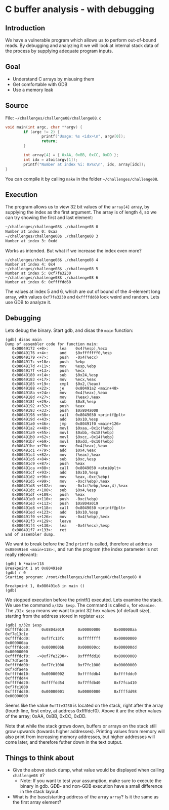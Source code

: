 # C buffer analysis - with debugging


## Introduction

We have a vulnerable program which allows us to perform out-of-bound reads.
By debugging and analyzing it we will look at internal stack data of the process by
supplying adequate program inputs.


## Goal

* Understand C arrays by misusing them
* Get comfortable with GDB
* Use a memory leak


## Source

File: `~/challenges/challenge08/challenge08.c`
```c
void main(int argc, char **argv) {
        if (argc != 2) {
                printf("Usage: %s <idx>\n", argv[0]);
                return;
        }

        int array[4] = { 0xAA, 0xBB, 0xCC, 0xDD };
        int idx = atoi(argv[1]);
        printf("Number at index %i: 0x%x\n", idx, array[idx]);
}

```

You can compile it by calling `make` in the folder `~/challenges/challenge08`. 

## Execution

The program allows us to view 32 bit values of the `array[4]` array, by supplying
the index as the first argument. The array is of length 4, so we can try showing 
the first and last element:

```sh
~/challenges/challenge08$ ./challenge08 0
Number at index 0: 0xaa
~/challenges/challenge08$ ./challenge08 3
Number at index 3: 0xdd
```

Works as intended. But what if we increase the index even more?

```
~/challenges/challenge08$ ./challenge08 4
Number at index 4: 0x4
~/challenges/challenge08$ ./challenge08 5
Number at index 5: 0xf7fe3230
~/challenges/challenge08$ ./challenge08 6
Number at index 6: 0xffffdd60
```

The values at index 5 and 6, which are out of bound of the 4-element long array,
with values `0xf7fe3230` and `0xffffdd60` look weird and random. Lets use GDB to analyze it. 


## Debugging

Lets debug the binary. Start gdb, and disas the `main` function:
```
(gdb) disas main
Dump of assembler code for function main:
   0x08049172 <+0>:     lea    0x4(%esp),%ecx
   0x08049176 <+4>:     and    $0xfffffff0,%esp
   0x08049179 <+7>:     push   -0x4(%ecx)
   0x0804917c <+10>:    push   %ebp
   0x0804917d <+11>:    mov    %esp,%ebp
   0x0804917f <+13>:    push   %ecx
   0x08049180 <+14>:    sub    $0x24,%esp
   0x08049183 <+17>:    mov    %ecx,%eax
   0x08049185 <+19>:    cmpl   $0x2,(%eax)
   0x08049188 <+22>:    je     0x80491a2 <main+48>
   0x0804918a <+24>:    mov    0x4(%eax),%eax
   0x0804918d <+27>:    mov    (%eax),%eax
   0x0804918f <+29>:    sub    $0x8,%esp
   0x08049192 <+32>:    push   %eax
   0x08049193 <+33>:    push   $0x804a008
   0x08049198 <+38>:    call   0x8049030 <printf@plt>
   0x0804919d <+43>:    add    $0x10,%esp
   0x080491a0 <+46>:    jmp    0x80491f0 <main+126>
   0x080491a2 <+48>:    movl   $0xaa,-0x1c(%ebp)
   0x080491a9 <+55>:    movl   $0xbb,-0x18(%ebp)
   0x080491b0 <+62>:    movl   $0xcc,-0x14(%ebp)
   0x080491b7 <+69>:    movl   $0xdd,-0x10(%ebp)
   0x080491be <+76>:    mov    0x4(%eax),%eax
   0x080491c1 <+79>:    add    $0x4,%eax
   0x080491c4 <+82>:    mov    (%eax),%eax
   0x080491c6 <+84>:    sub    $0xc,%esp
   0x080491c9 <+87>:    push   %eax
   0x080491ca <+88>:    call   0x8049050 <atoi@plt>
   0x080491cf <+93>:    add    $0x10,%esp
   0x080491d2 <+96>:    mov    %eax,-0xc(%ebp)
   0x080491d5 <+99>:    mov    -0xc(%ebp),%eax
   0x080491d8 <+102>:   mov    -0x1c(%ebp,%eax,4),%eax
   0x080491dc <+106>:   sub    $0x4,%esp
   0x080491df <+109>:   push   %eax
   0x080491e0 <+110>:   push   -0xc(%ebp)
   0x080491e3 <+113>:   push   $0x804a019
   0x080491e8 <+118>:   call   0x8049030 <printf@plt>
   0x080491ed <+123>:   add    $0x10,%esp
   0x080491f0 <+126>:   mov    -0x4(%ebp),%ecx
   0x080491f3 <+129>:   leave
   0x080491f4 <+130>:   lea    -0x4(%ecx),%esp
   0x080491f7 <+133>:   ret
End of assembler dump.
```

We want to break before the 2nd `printf` is called, therefore at address `0x080491e8 <main+118>:`, and
run the program (the index parameter is not really relevant):

```
(gdb) b *main+118
Breakpoint 1 at 0x80491e8
(gdb) r 0
Starting program: /root/challenges/challenge08/challenge08 0

Breakpoint 1, 0x080491e8 in main ()
(gdb)
```

We stopped execution before the printf() executed. Lets examine the stack.
We use the command `x/32x $esp`. The command is called `x`, for `eXamine`. The
`/32x $esp` means we want to print 32 hex values (of default size), starting from
the address stored in register `esp`:
```
(gdb) x/32x $esp
0xffffdcc0:     0x0804a019      0x00000000      0x000000aa      0xf7e13c1e
0xffffdcd0:     0xf7fc13fc      0xffffffff      0x00000000      0x000000aa
0xffffdce0:     0x000000bb      0x000000cc      0x000000dd      0x00000000
0xffffdcf0:   ->0xf7fe3230<-    0xffffdd10      0x00000000      0xf7dfae46
0xffffdd00:     0xf7fc1000      0xf7fc1000      0x00000000      0xf7dfae46
0xffffdd10:     0x00000002      0xffffddb4      0xffffddc0      0xffffdd44
0xffffdd20:     0xffffdd54      0xf7ffdb40      0xf7fca410      0xf7fc1000
0xffffdd30:     0x00000001      0x00000000      0xffffdd98      0x00000000
```

Seems like the value `0xf7fe3230` is located on the stack, right after the array
(fourth line, first entry, at address 0xffffdcf0). Above it are the other values of the array;
0xAA, 0xBB, 0xCC, 0xDD. 

Note that while the stack grows down, buffers
or arrays on the stack still grow upwards (towards higher addresses).
Printing values from memory will also print from increasing memory addresses, but
higher addresses will come later, and therefore futher down in the text output.


## Things to think about

* Give the above stack dump, what value would be displayed when calling `challenge08 8`?
  * Note: If you want to test your assumption, make sure to execute the binary in gdb. GDB- and non-GDB execution have a small difference in the stack layout.
* What is the base/starting address of the array `array`? Is it the same as the first array element?
